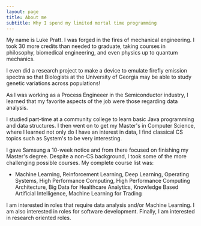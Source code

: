 ```yaml
---
layout: page
title: About me
subtitle: Why I spend my limited mortal time programming 
---
```


My name is Luke Pratt. I was forged in the fires of mechanical engineering. I took 30 more credits than needed to graduate, taking courses in philosophy, biomedical engineering, and even physics up to quantum mechanics. 

I even did a research project to make a device to emulate firefly emission spectra so that Biologists at the University of Georgia may be able to study genetic variations across populations! 

As I was working as a Process Engineeer in the Semiconductor industry, I learned that my favorite aspects of the job were those regarding data analysis. 

I studied part-time at a community college to learn basic Java programming and data structures. I then went on to get my Master's in Computer Science, where I learned not only do I have an interest in data, I find classical CS topics such as System's to be very interesting. 

I gave Samsung a 10-week notice and from there focused on finishing my Master's degree. Despite a non-CS background, I took some of the more challenging possible courses. My complete course list was:

- Machine Learning, Reinforcement Learning, Deep Learning, Operating Systems, High Performance Computing, High Performance Computing Architecture, Big Data for Healthcare Analytics, Knowledge Based Artificial Intelligence, Machine Learning for Trading

I am interested in roles that require data analysis and/or Machine Learning. I am also interested in roles for software development. Finally, I am interested in research oriented roles. 
